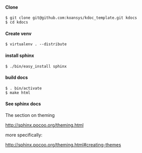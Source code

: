 #### Clone 

    $ git clone git@github.com:koansys/kdoc_template.git kdocs
    $ cd kdocs

#### Create venv

    $ virtualenv . --distribute
 
#### install sphinx

    $ ./bin/easy_install sphinx

#### build docs

    $ . bin/activate
    $ make html

#### See sphinx docs

The section on theming

http://sphinx.pocoo.org/theming.html

more specifically:

http://sphinx.pocoo.org/theming.html#creating-themes
